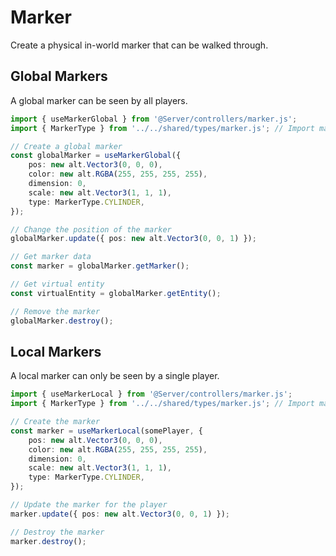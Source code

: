 # Marker

Create a physical in-world marker that can be walked through.

## Global Markers

A global marker can be seen by all players.

```ts
import { useMarkerGlobal } from '@Server/controllers/marker.js';
import { MarkerType } from '../../shared/types/marker.js'; // Import may vary

// Create a global marker
const globalMarker = useMarkerGlobal({
    pos: new alt.Vector3(0, 0, 0),
    color: new alt.RGBA(255, 255, 255, 255),
    dimension: 0,
    scale: new alt.Vector3(1, 1, 1),
    type: MarkerType.CYLINDER,
});

// Change the position of the marker
globalMarker.update({ pos: new alt.Vector3(0, 0, 1) });

// Get marker data
const marker = globalMarker.getMarker();

// Get virtual entity
const virtualEntity = globalMarker.getEntity();

// Remove the marker
globalMarker.destroy();
```

## Local Markers

A local marker can only be seen by a single player.

```ts
import { useMarkerLocal } from '@Server/controllers/marker.js';
import { MarkerType } from '../../shared/types/marker.js'; // Import may vary

// Create the marker
const marker = useMarkerLocal(somePlayer, {
    pos: new alt.Vector3(0, 0, 0),
    color: new alt.RGBA(255, 255, 255, 255),
    dimension: 0,
    scale: new alt.Vector3(1, 1, 1),
    type: MarkerType.CYLINDER,
});

// Update the marker for the player
marker.update({ pos: new alt.Vector3(0, 0, 1) });

// Destroy the marker
marker.destroy();
```
